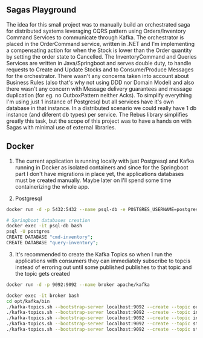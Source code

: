 ## Sagas Playground
The idea for this small project was to manually build an orchestrated saga for distributed systems leveraging CQRS pattern using Orders/Inventory Command Services to communicate through Kafka.
The orchestrator is placed in the OrderCommand service, written in .NET and I'm implementing a compensating action for when the Stock is lower than the Order quantity by setting the order state to Cancelled.
The InventoryCommand and Queries Services are written in Java/Springboot and serves double duty, to handle requests to Create and Update Stocks and to Consume/Produce Messages for the orchestrator.
There wasn't any concerns taken into account about Business Rules (also that's why not using DDD nor Domain Model) and also there wasn't any concern with Message delivery guarantees and message duplication (for eg. no OutboxPattern neither Acks).
To simplify everything I'm using just 1 instance of Postgresql but all services have it's own database in that instance. In a distributed scenario we could really have 1 db instance (and diferent db types) per service.
The Rebus library simplifies greatly this task, but the scope of this project was to have a hands on with Sagas with minimal use of external libraries.

## Docker
1. The current application is running locally with just Postgresql and Kafka running in Docker as isolated containers 
and since for the Springboot part I don't have migrations in place yet, the applications databases must be created manually. 
Maybe later on I'll spend some time containerizing the whole app.

2. Postgresql
```bash
docker run -d -p 5432:5432 --name psql-db -e POSTGRES_USERNAME=postgres -e POSTGRES_PASSWORD=postgres postgres

# Springboot databases creation
docker exec -it psql-db bash
psql -U postgres
CREATE DATABASE "cmd-inventory";
CREATE DATABASE "query-inventory";
```

3. It's recommended to create the Kafka Topics so when I run the applications with consumers they can immediately subscribe to topcis instead of 
erroring out until some published publishes to that topic and the topic gets created 
```bash
docker run -d -p 9092:9092 --name broker apache/kafka

docker exec -it broker bash
cd opt/kafka/bin
./kafka-topics.sh --bootstrap-server localhost:9092 --create --topic order-created-topic
./kafka-topics.sh --bootstrap-server localhost:9092 --create --topic inventory-deducted-topic
./kafka-topics.sh --bootstrap-server localhost:9092 --create --topic inventory-deduction-rejected-topic
./kafka-topics.sh --bootstrap-server localhost:9092 --create --topic stock-created-topic
./kafka-topics.sh --bootstrap-server localhost:9092 --create --topic stock-updated-topic
```